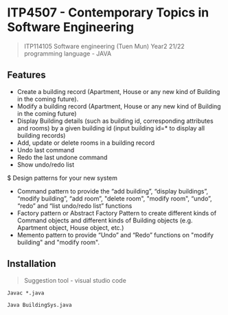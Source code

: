 # ITP4507 - Contemporary Topics in Software Engineering

> ITP114105 Software engineering (Tuen Mun) Year2 21/22
> programming language - JAVA

## Features
- Create a building record (Apartment, House or any new kind of Building in the coming future).
- Modify a building record (Apartment, House or any new kind of Building in the coming future)
- Display Building details (such as building id, corresponding attributes and rooms) by a given
building id (input building id=* to display all building records)
- Add, update or delete rooms in a building record
- Undo last command
- Redo the last undone command
- Show undo/redo list

$ Design patterns for your new system
- Command pattern to provide the “add building”, “display buildings”, “modify building”, “add
room”, "delete room", "modify room", “undo”, “redo” and “list undo/redo list” functions
- Factory pattern or Abstract Factory Pattern to create different kinds of Command objects
and different kinds of Building objects (e.g. Apartment object, House object, etc.)
- Memento pattern to provide “Undo” and “Redo” functions on "modify building" and "modify
room".


## Installation
> Suggestion tool - visual studio code


```
Javac *.java
```

```
Java BuildingSys.java
```
